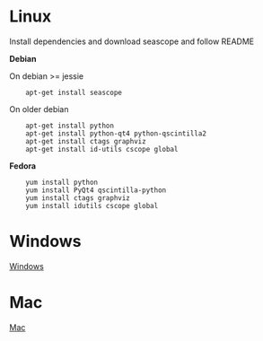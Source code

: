 # Linux #
Install dependencies and download seascope and follow README

**Debian**

On debian >= jessie
```
    apt-get install seascope
```
On older debian
```
    apt-get install python
    apt-get install python-qt4 python-qscintilla2
    apt-get install ctags graphviz
    apt-get install id-utils cscope global
```
**Fedora**
```
    yum install python
    yum install PyQt4 qscintilla-python
    yum install ctags graphviz
    yum install idutils cscope global
```

# Windows #
[Windows](Windows.md)

# Mac #
[Mac](Mac.md)